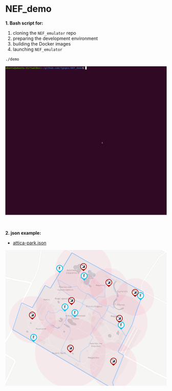 # NEF_demo

**1. Bash script for:**

 1. cloning the `NEF_emulator` repo
 2. preparing the development environment
 3. building the Docker images
 4. launching `NEF_emulator`

```bash
./demo
```

![](/imgs/demo.gif)

<br>

**2. json example:**

 - [attica-park.json](./attica-park.json)

![](/imgs/attica-park.png)
